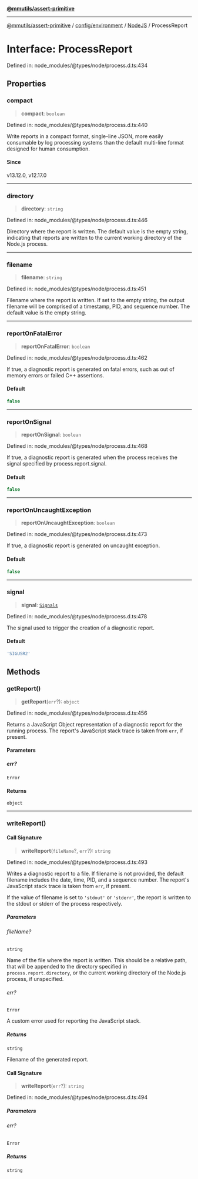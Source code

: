 [**@mmutils/assert-primitive**](../../../../../README.md)

***

[@mmutils/assert-primitive](../../../../../modules.md) / [config/environment](../../../README.md) / [NodeJS](../README.md) / ProcessReport

# Interface: ProcessReport

Defined in: node\_modules/@types/node/process.d.ts:434

## Properties

### compact

> **compact**: `boolean`

Defined in: node\_modules/@types/node/process.d.ts:440

Write reports in a compact format, single-line JSON, more easily consumable by log processing systems
than the default multi-line format designed for human consumption.

#### Since

v13.12.0, v12.17.0

***

### directory

> **directory**: `string`

Defined in: node\_modules/@types/node/process.d.ts:446

Directory where the report is written.
The default value is the empty string, indicating that reports are written to the current
working directory of the Node.js process.

***

### filename

> **filename**: `string`

Defined in: node\_modules/@types/node/process.d.ts:451

Filename where the report is written. If set to the empty string, the output filename will be comprised
of a timestamp, PID, and sequence number. The default value is the empty string.

***

### reportOnFatalError

> **reportOnFatalError**: `boolean`

Defined in: node\_modules/@types/node/process.d.ts:462

If true, a diagnostic report is generated on fatal errors,
such as out of memory errors or failed C++ assertions.

#### Default

```ts
false
```

***

### reportOnSignal

> **reportOnSignal**: `boolean`

Defined in: node\_modules/@types/node/process.d.ts:468

If true, a diagnostic report is generated when the process
receives the signal specified by process.report.signal.

#### Default

```ts
false
```

***

### reportOnUncaughtException

> **reportOnUncaughtException**: `boolean`

Defined in: node\_modules/@types/node/process.d.ts:473

If true, a diagnostic report is generated on uncaught exception.

#### Default

```ts
false
```

***

### signal

> **signal**: [`Signals`](../type-aliases/Signals.md)

Defined in: node\_modules/@types/node/process.d.ts:478

The signal used to trigger the creation of a diagnostic report.

#### Default

```ts
'SIGUSR2'
```

## Methods

### getReport()

> **getReport**(`err`?): `object`

Defined in: node\_modules/@types/node/process.d.ts:456

Returns a JavaScript Object representation of a diagnostic report for the running process.
The report's JavaScript stack trace is taken from `err`, if present.

#### Parameters

##### err?

`Error`

#### Returns

`object`

***

### writeReport()

#### Call Signature

> **writeReport**(`fileName`?, `err`?): `string`

Defined in: node\_modules/@types/node/process.d.ts:493

Writes a diagnostic report to a file. If filename is not provided, the default filename
includes the date, time, PID, and a sequence number.
The report's JavaScript stack trace is taken from `err`, if present.

If the value of filename is set to `'stdout'` or `'stderr'`, the report is written
to the stdout or stderr of the process respectively.

##### Parameters

###### fileName?

`string`

Name of the file where the report is written.
This should be a relative path, that will be appended to the directory specified in
`process.report.directory`, or the current working directory of the Node.js process,
if unspecified.

###### err?

`Error`

A custom error used for reporting the JavaScript stack.

##### Returns

`string`

Filename of the generated report.

#### Call Signature

> **writeReport**(`err`?): `string`

Defined in: node\_modules/@types/node/process.d.ts:494

##### Parameters

###### err?

`Error`

##### Returns

`string`
